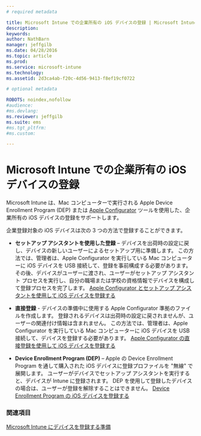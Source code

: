 ```yaml
---
# required metadata

title: Microsoft Intune での企業所有の iOS デバイスの登録 | Microsoft Intune
description:
keywords:
author: NathBarn
manager: jeffgilb
ms.date: 04/28/2016
ms.topic: article
ms.prod:
ms.service: microsoft-intune
ms.technology:
ms.assetid: 2d3ca4ab-f20c-4d56-9413-f8ef19cf0722

# optional metadata

ROBOTS: noindex,nofollow
#audience:
#ms.devlang:
ms.reviewer: jeffgilb
ms.suite: ems
#ms.tgt_pltfrm:
#ms.custom:

---
```


# Microsoft Intune での企業所有の iOS デバイスの登録
Microsoft Intune は、Mac コンピューターで実行される Apple Device Enrollment Program (DEP) または [Apple Configurator](http://go.microsoft.com/fwlink/?LinkId=518017) ツールを使用した、企業所有の iOS デバイスの登録をサポートします。

企業登録対象の iOS デバイスは次の 3 つの方法で登録することができます。

-   **セットアップ アシスタントを使用した登録** – デバイスを出荷時の設定に戻し、デバイスの新しいユーザーによるセットアップ用に準備します。 この方法では、管理者は、Apple Configurator を実行している Mac コンピューターに iOS デバイスを USB 接続して、登録を事前構成する必要があります。 その後、デバイスがユーザーに渡され、ユーザーがセットアップ アシスタント プロセスを実行し、自分の職場または学校の資格情報でデバイスを構成して登録プロセスを完了します。 [Apple Configurator とセットアップ アシスタントを使用して iOS デバイスを登録する](ios-setup-assistant-enrollment-in-microsoft-intune.md)

-   **直接登録** - デバイスの準備中に使用する Apple Configurator 準拠のファイルを作成します。 登録されるデバイスは出荷時の設定に戻されませんが、ユーザーの関連付け情報は含まれません。 この方法では、管理者は、Apple Configurator を実行している Mac コンピューターに iOS デバイスを USB 接続して、デバイスを登録する必要があります。 [Apple Configurator の直接登録を使用して iOS デバイスを登録する](ios-direct-enrollment-in-microsoft-intune.md)

-   **Device Enrollment Program (DEP)** – Apple の Device Enrollment Program を通して購入された iOS デバイスに登録プロファイルを "無線" で展開します。 ユーザーがデバイスでセットアップ アシスタントを実行すると、デバイスが Intune に登録されます。  DEP を使用して登録したデバイスの場合は、ユーザーが登録を解除することはできません。 [Device Enrollment Program の iOS デバイスを登録する](ios-device-enrollment-program-in-microsoft-intune.md)




### 関連項目
[Microsoft Intune にデバイスを登録する準備](get-ready-to-enroll-devices-in-microsoft-intune.md)


<!--HONumber=May16_HO1-->


